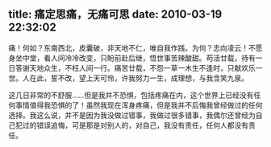 title: 痛定思痛，无痛可思
date: 2010-03-19 22:32:02
---

痛！何如？东南西北，皮囊破，非天地不仁，唯自我作践。为何？志向凌云！不愿身坐中堂，看人间冷冷改变，只盼前赴后继，悟世事苦辣酸甜。苟活廿载，待有一日答谢天地众生，不枉人间一行。痛苦廿载，不怨一草一木生不逢时，只献欢乐一世。人在此，誓不改，望上天可怜，许我努力一生，成理想，与我含笑九泉。

这几日非常的不舒服……但是我并不恐惧，包括疼痛在内，这个世界上已经没有任何事情值得我恐惧的了！虽然我现在浑身疼痛，但是我并不后悔我曾经做过的任何选择。我这么说，并不是因为我没做过错事，我做过很多错事，我偶尔还曾经为自己犯过的错误追悔，可是那是对别人的，对自己，我没有责任，任何人都没有责任。